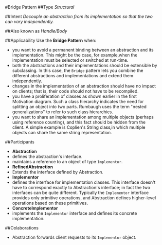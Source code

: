 #Bridge Pattern
##Type
*Structural*

##Intent
*Decouple an abstraction from its implementation so that the two can vary independently.*

##Also known as
*Handle/Body*

##Applicability
Use the **Bridge Pattern** when:
- you want to avoid a permanent binding between an abstraction and its implementation. This might be the case, for example,when the implementation must be selected or switched at run-time.
- both the abstractions and their implementations should be extensible by subclassing. In this case, the `Bridge` pattern lets you combine the different abstractions and implementations and extend them independently.
- changes in the implementation of an abstraction should have no impact on clients; that is, their code should not have to be recompiled.
- you have a proliferation of classes as shown earlier in the first Motivation diagram. Such a class hierarchy indicates the need for splitting an object into two parts. Rumbaugh uses the term "nested generalizations" to refer to such class hierarchies.
- you want to share an implementation among multiple objects (perhaps using reference counting), and this fact should be hidden from the client. A simple example is Coplien's String class,in which multiple objects can share the same string representation.

##Participants
- **Abstraction**
 - defines the abstraction's interface.
 - maintains a reference to an object of type `Implementor`.
- **RefinedAbstraction**
 - Extends the interface defined by Abstraction.
- **Implementor**
 - defines the interface for implementation classes. This interface doesn't have to correspond exactly to Abstraction's interface; in fact the two interfaces can be quite different. Typically the `Implementor` interface provides only primitive operations, and Abstraction defines higher-level operations based on these primitives.
- **ConcreteImplementor**
 - implements the `Implementor` interface and defines its concrete implementation.
 
##Colaborations
 - Abstraction forwards client requests to its `Implementor` object.
